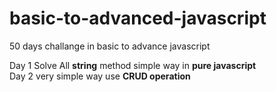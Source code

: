 # basic-to-advanced-javascript
50 days challange in basic to advance javascript 

Day 1
   Solve All <b>string</b> method simple way in <b>pure javascript</b> <br>
Day 2
  very simple way use <b>CRUD operation<b>
